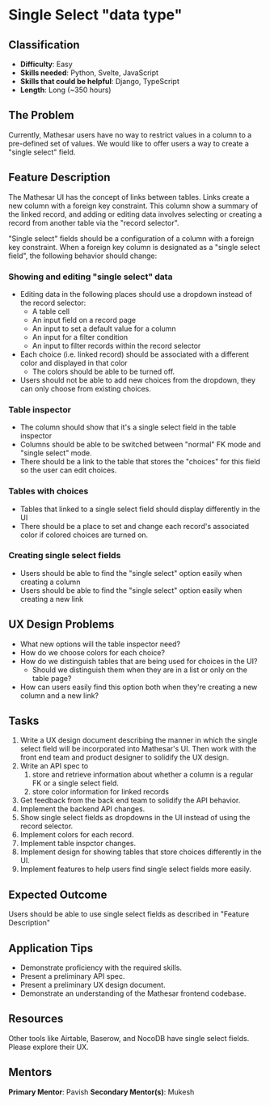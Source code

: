 # Single Select "data type"

## Classification
- **Difficulty**: Easy
- **Skills needed**: Python, Svelte, JavaScript
- **Skills that could be helpful**: Django, TypeScript
- **Length**: Long (~350 hours)

## The Problem
Currently, Mathesar users have no way to restrict values in a column to a pre-defined set of values. We would like to offer users a way to create a "single select" field.

## Feature Description
The Mathesar UI has the concept of links between tables. Links create a new column with a foreign key constraint. This column show a summary of the linked record, and adding or editing data involves selecting or creating a record from another table via the "record selector".

"Single select" fields should be a configuration of a column with a foreign key constraint. When a foreign key column is designated as a "single select field", the following behavior should change:

### Showing and editing "single select" data
- Editing data in the following places should use a dropdown instead of the record selector:
	- A table cell
  - An input field on a record page
  - An input to set a default value for a column
  - An input for a filter condition
  - An input to filter records within the record selector
- Each choice (i.e. linked record) should be associated with a different color and displayed in that color
  - The colors should be able to be turned off.
- Users should not be able to add new choices from the dropdown, they can only choose from existing choices.

### Table inspector
- The column should show that it's a single select field in the table inspector
- Columns should be able to be switched between "normal" FK mode and "single select" mode.
- There should be a link to the table that stores the "choices" for this field so the user can edit choices.

### Tables with choices
- Tables that linked to a single select field should display differently in the UI
- There should be a place to set and change each record's associated color if colored choices are turned on.

### Creating single select fields
- Users should be able to find the "single select" option easily when creating a column
- Users should be able to find the "single select" option easily when creating a new link

## UX Design Problems
- What new options will the table inspector need? 
- How do we choose colors for each choice?
- How do we distinguish tables that are being used for choices in the UI?
	- Should we distinguish them when they are in a list or only on the table page?
- How can users easily find this option both when they're creating a new column and a new link?

## Tasks
1. Write a UX design document describing the manner in which the single select field will be incorporated into Mathesar's UI. Then work with the front end team and product designer to solidify the UX design.
1. Write an API spec to 
    1. store and retrieve information about whether a column is a regular FK or a single select field.
    2. store color information for linked records
1. Get feedback from the back end team to solidify the API behavior.
1. Implement the backend API changes.
1. Show single select fields as dropdowns in the UI instead of using the record selector.
1. Implement colors for each record.
1. Implement table inspctor changes.
1. Implement design for showing tables that store choices differently in the UI.
1. Implement features to help users find single select fields more easily.

## Expected Outcome
Users should be able to use single select fields as described in "Feature Description"

## Application Tips
- Demonstrate proficiency with the required skills.
- Present a preliminary API spec.
- Present a preliminary UX design document.
- Demonstrate an understanding of the Mathesar frontend codebase.

## Resources
Other tools like Airtable, Baserow, and NocoDB have single select fields. Please explore their UX.

## Mentors
**Primary Mentor**: Pavish
**Secondary Mentor(s)**: Mukesh
